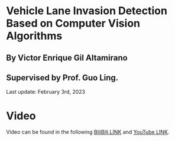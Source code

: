 # Vehicle Lane Invasion Detection Based on Computer Vision Algorithms
## By Victor Enrique Gil Altamirano
## Supervised by Prof. Guo Ling.

Last update: February 3rd, 2023


# Video

Video can be found in the following [BiliBili LINK](https://www.bilibili.com/video/BV1C84y1V7Zn/?share_source=copy_web&vd_source=bbb17cb22d3114d9ff90ccd72154a868) and [YouTube LINK](https://youtu.be/vqVZS-TxeTM).


